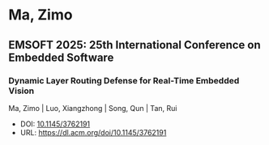 # Ma, Zimo

## EMSOFT 2025: 25th International Conference on Embedded Software

### Dynamic Layer Routing Defense for Real-Time Embedded Vision
Ma, Zimo | Luo, Xiangzhong | Song, Qun | Tan, Rui
* DOI: [10.1145/3762191](https://doi.org/10.1145/3762191)
* URL: <https://dl.acm.org/doi/10.1145/3762191>

